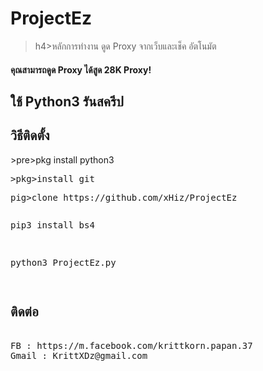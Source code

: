 # ProjectEz
>h4>หลักการทำงาน ดูด Proxy จากเว็บและเช็ค อัตโนมัต

<h4>คุณสามารถดูด Proxy ได้สูด 28K Proxy!</h4>

<h2>ใช้ Python3 รันสครีป</h2>

<h2>วิธีติดตั้ง</h2>
>pre>pkg install python3<pre/>
>pkg>install git<pre/<
>pig>clone https://github.com/xHiz/ProjectEz<pre/>
<pre>pip3 install bs4</pre>
<pre>python3 ProjectEz.py</pre>
<h2>ติดต่อ</h2>
FB : https://m.facebook.com/krittkorn.papan.37
Gmail : KrittXDz@gmail.com
